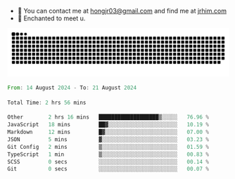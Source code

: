 - 📧 You can contact me at hongjr03@gmail.com and find me at [jrhim.com](https://jrhim.com/)
- 💜 Enchanted to meet u.

![snake_animation](https://raw.githubusercontent.com/hongjr03/hongjr03/output/github-contribution-grid-snake.svg)

<!--START_SECTION:waka-->

```rust
From: 14 August 2024 - To: 21 August 2024

Total Time: 2 hrs 56 mins

Other        2 hrs 16 mins   ███████████████████▒░░░░░   76.96 %
JavaScript   18 mins         ██▓░░░░░░░░░░░░░░░░░░░░░░   10.19 %
Markdown     12 mins         █▓░░░░░░░░░░░░░░░░░░░░░░░   07.00 %
JSON         5 mins          ▓░░░░░░░░░░░░░░░░░░░░░░░░   03.23 %
Git Config   2 mins          ▒░░░░░░░░░░░░░░░░░░░░░░░░   01.59 %
TypeScript   1 min           ▒░░░░░░░░░░░░░░░░░░░░░░░░   00.83 %
SCSS         0 secs          ░░░░░░░░░░░░░░░░░░░░░░░░░   00.14 %
Git          0 secs          ░░░░░░░░░░░░░░░░░░░░░░░░░   00.07 %
```

<!--END_SECTION:waka-->
